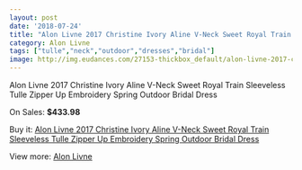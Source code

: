 ```yaml
---
layout: post
date: '2018-07-24'
title: "Alon Livne 2017 Christine Ivory Aline V-Neck Sweet Royal Train Sleeveless Tulle Zipper Up Embroidery Spring Outdoor Bridal Dress"
category: Alon Livne
tags: ["tulle","neck","outdoor","dresses","bridal"]
image: http://img.eudances.com/27153-thickbox_default/alon-livne-2017-christine-ivory-aline-v-neck-sweet-royal-train-sleeveless-tulle-zipper-up-embroidery-spring-outdoor-bridal-dress.jpg
---
```

Alon Livne 2017 Christine Ivory Aline V-Neck Sweet Royal Train Sleeveless Tulle Zipper Up Embroidery Spring Outdoor Bridal Dress

On Sales: **$433.98**
<a href="https://www.eudances.com/en/alon-livne/9098-alon-livne-2017-christine-ivory-aline-v-neck-sweet-royal-train-sleeveless-tulle-zipper-up-embroidery-spring-outdoor-bridal-dress.html"><amp-img layout="responsive" width="600" height="600" src="//img.eudances.com/27153-thickbox_default/alon-livne-2017-christine-ivory-aline-v-neck-sweet-royal-train-sleeveless-tulle-zipper-up-embroidery-spring-outdoor-bridal-dress.jpg" alt="Alon Livne 2017 Christine Ivory Aline V-Neck Sweet Royal Train Sleeveless Tulle Zipper Up Embroidery Spring Outdoor Bridal Dress 0" /></a>
<a href="https://www.eudances.com/en/alon-livne/9098-alon-livne-2017-christine-ivory-aline-v-neck-sweet-royal-train-sleeveless-tulle-zipper-up-embroidery-spring-outdoor-bridal-dress.html"><amp-img layout="responsive" width="600" height="600" src="//img.eudances.com/27159-thickbox_default/alon-livne-2017-christine-ivory-aline-v-neck-sweet-royal-train-sleeveless-tulle-zipper-up-embroidery-spring-outdoor-bridal-dress.jpg" alt="Alon Livne 2017 Christine Ivory Aline V-Neck Sweet Royal Train Sleeveless Tulle Zipper Up Embroidery Spring Outdoor Bridal Dress 1" /></a>
<a href="https://www.eudances.com/en/alon-livne/9098-alon-livne-2017-christine-ivory-aline-v-neck-sweet-royal-train-sleeveless-tulle-zipper-up-embroidery-spring-outdoor-bridal-dress.html"><amp-img layout="responsive" width="600" height="600" src="//img.eudances.com/27158-thickbox_default/alon-livne-2017-christine-ivory-aline-v-neck-sweet-royal-train-sleeveless-tulle-zipper-up-embroidery-spring-outdoor-bridal-dress.jpg" alt="Alon Livne 2017 Christine Ivory Aline V-Neck Sweet Royal Train Sleeveless Tulle Zipper Up Embroidery Spring Outdoor Bridal Dress 2" /></a>
<a href="https://www.eudances.com/en/alon-livne/9098-alon-livne-2017-christine-ivory-aline-v-neck-sweet-royal-train-sleeveless-tulle-zipper-up-embroidery-spring-outdoor-bridal-dress.html"><amp-img layout="responsive" width="600" height="600" src="//img.eudances.com/27157-thickbox_default/alon-livne-2017-christine-ivory-aline-v-neck-sweet-royal-train-sleeveless-tulle-zipper-up-embroidery-spring-outdoor-bridal-dress.jpg" alt="Alon Livne 2017 Christine Ivory Aline V-Neck Sweet Royal Train Sleeveless Tulle Zipper Up Embroidery Spring Outdoor Bridal Dress 3" /></a>
<a href="https://www.eudances.com/en/alon-livne/9098-alon-livne-2017-christine-ivory-aline-v-neck-sweet-royal-train-sleeveless-tulle-zipper-up-embroidery-spring-outdoor-bridal-dress.html"><amp-img layout="responsive" width="600" height="600" src="//img.eudances.com/27156-thickbox_default/alon-livne-2017-christine-ivory-aline-v-neck-sweet-royal-train-sleeveless-tulle-zipper-up-embroidery-spring-outdoor-bridal-dress.jpg" alt="Alon Livne 2017 Christine Ivory Aline V-Neck Sweet Royal Train Sleeveless Tulle Zipper Up Embroidery Spring Outdoor Bridal Dress 4" /></a>
<a href="https://www.eudances.com/en/alon-livne/9098-alon-livne-2017-christine-ivory-aline-v-neck-sweet-royal-train-sleeveless-tulle-zipper-up-embroidery-spring-outdoor-bridal-dress.html"><amp-img layout="responsive" width="600" height="600" src="//img.eudances.com/27155-thickbox_default/alon-livne-2017-christine-ivory-aline-v-neck-sweet-royal-train-sleeveless-tulle-zipper-up-embroidery-spring-outdoor-bridal-dress.jpg" alt="Alon Livne 2017 Christine Ivory Aline V-Neck Sweet Royal Train Sleeveless Tulle Zipper Up Embroidery Spring Outdoor Bridal Dress 5" /></a>
<a href="https://www.eudances.com/en/alon-livne/9098-alon-livne-2017-christine-ivory-aline-v-neck-sweet-royal-train-sleeveless-tulle-zipper-up-embroidery-spring-outdoor-bridal-dress.html"><amp-img layout="responsive" width="600" height="600" src="//img.eudances.com/27154-thickbox_default/alon-livne-2017-christine-ivory-aline-v-neck-sweet-royal-train-sleeveless-tulle-zipper-up-embroidery-spring-outdoor-bridal-dress.jpg" alt="Alon Livne 2017 Christine Ivory Aline V-Neck Sweet Royal Train Sleeveless Tulle Zipper Up Embroidery Spring Outdoor Bridal Dress 6" /></a>

Buy it: [Alon Livne 2017 Christine Ivory Aline V-Neck Sweet Royal Train Sleeveless Tulle Zipper Up Embroidery Spring Outdoor Bridal Dress](https://www.eudances.com/en/alon-livne/9098-alon-livne-2017-christine-ivory-aline-v-neck-sweet-royal-train-sleeveless-tulle-zipper-up-embroidery-spring-outdoor-bridal-dress.html "Alon Livne 2017 Christine Ivory Aline V-Neck Sweet Royal Train Sleeveless Tulle Zipper Up Embroidery Spring Outdoor Bridal Dress")

View more: [Alon Livne](https://www.eudances.com/en/116-alon-livne "Alon Livne")